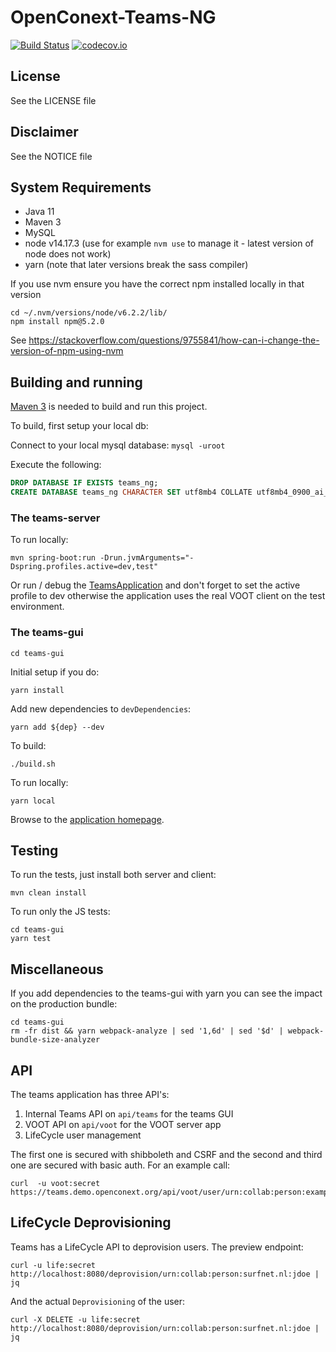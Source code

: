 # OpenConext-Teams-NG

[![Build Status](https://travis-ci.org/OpenConext/OpenConext-Teams-NG.svg?branch=master)](https://travis-ci.org/OpenConext/OpenConext-Teams-NG)
[![codecov.io](https://codecov.io/github/OpenConext/OpenConext-Teams-NG/coverage.svg)](https://codecov.io/github/OpenConext/OpenConext-Teams-NG)

## License

See the LICENSE file

## Disclaimer

See the NOTICE file

## System Requirements

- Java 11
- Maven 3
- MySQL
- node v14.17.3 (use for example `nvm use` to manage it - latest version of node does not work) 
- yarn (note that later versions break the sass compiler)

If you use nvm ensure you have the correct npm installed locally in that version

```
cd ~/.nvm/versions/node/v6.2.2/lib/
npm install npm@5.2.0
```

See https://stackoverflow.com/questions/9755841/how-can-i-change-the-version-of-npm-using-nvm

## Building and running

[Maven 3](http://maven.apache.org) is needed to build and run this project.

To build, first setup your local db:

Connect to your local mysql database: `mysql -uroot`

Execute the following:

```sql
DROP DATABASE IF EXISTS teams_ng;
CREATE DATABASE teams_ng CHARACTER SET utf8mb4 COLLATE utf8mb4_0900_ai_ci;
```

### The teams-server

To run locally:

`mvn spring-boot:run -Drun.jvmArguments="-Dspring.profiles.active=dev,test"`

Or run / debug the [TeamsApplication](teams-server/src/main/java/teams/TeamsApplication.java) and don't forget to set 
the active profile to dev otherwise the application uses the real VOOT client on the test environment.



### The teams-gui

    cd teams-gui

Initial setup if you do:

    yarn install

Add new dependencies to `devDependencies`:

    yarn add ${dep} --dev

To build:

    ./build.sh

To run locally:

    yarn local

Browse to the [application homepage](http://localhost:8001/).

## Testing

To run the tests, just install both server and client:

    mvn clean install
    
To run only the JS tests:
    
    cd teams-gui
    yarn test
    
## Miscellaneous

If you add dependencies to the teams-gui with yarn you can see the impact on the production bundle:

    cd teams-gui
    rm -fr dist && yarn webpack-analyze | sed '1,6d' | sed '$d' | webpack-bundle-size-analyzer
    
## API
    
The teams application has three API's:
    
1. Internal Teams API on `api/teams` for the teams GUI
2. VOOT API on `api/voot` for the VOOT server app
3. LifeCycle user management  
  
The first one is secured with shibboleth and CSRF and the second and third one are secured with basic auth. For an example call:
  
    curl  -u voot:secret https://teams.demo.openconext.org/api/voot/user/urn:collab:person:example.com:admin/groups  
    
## LifeCycle Deprovisioning

Teams has a LifeCycle API to deprovision users. The preview endpoint:
```
curl -u life:secret http://localhost:8080/deprovision/urn:collab:person:surfnet.nl:jdoe | jq 
```
And the actual `Deprovisioning` of the user:
```
curl -X DELETE -u life:secret http://localhost:8080/deprovision/urn:collab:person:surfnet.nl:jdoe | jq
```
    
